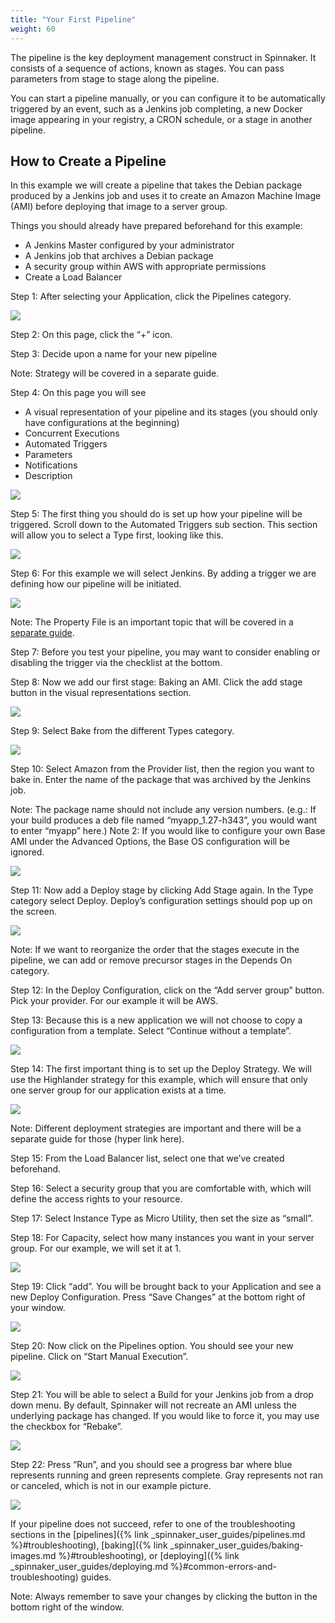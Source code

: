 ```yaml
---
title: "Your First Pipeline"
weight: 60
---
```


The pipeline is the key deployment management construct in Spinnaker. It consists of a sequence of actions, known as stages. You can pass parameters from stage to stage along the pipeline.

You can start a pipeline manually, or you can configure it to be automatically triggered by an event, such as a Jenkins job completing, a new Docker image appearing in your registry, a CRON schedule, or a stage in another pipeline.

## How to Create a Pipeline

In this example we will create a pipeline that takes the Debian package produced by a Jenkins job and uses it to create an Amazon Machine Image (AMI) before deploying that image to a server group.


Things you should already have prepared beforehand for this example:

- A Jenkins Master configured by your administrator
- A Jenkins job that archives a Debian package
- A security group within AWS with appropriate permissions
- Create a Load Balancer

Step 1: After selecting your Application, click the Pipelines category.

![](/images/Image-2017-03-24-at-3.42.34-PM.png)

Step 2: On this page, click the “+” icon.


Step 3: Decide upon a name for your new pipeline

Note: Strategy will be covered in a separate guide.

Step 4: On this page you will see

- A visual representation of your pipeline and its stages (you should only have configurations at the beginning)
- Concurrent Executions
- Automated Triggers
- Parameters
- Notifications
- Description

![](/images/Image-2017-03-24-at-3.45.55-PM.png)

Step 5: The first thing you should do is set up how your pipeline will be triggered. Scroll down to the Automated Triggers sub section. This section will allow you to select a Type first, looking like this.

![](/images/Image-2017-03-24-at-3.49.39-PM.png)

Step 6: For this example we will select Jenkins. By adding a trigger we are defining how our pipeline will be initiated.

![](/images/Image-2017-03-24-at-3.50.27-PM.png)

Note: The Property File is an important topic that will be covered in a [separate guide](https://docs.armory.io/user-guides/working-with-jenkins/#property-file).

Step 7: Before you test your pipeline, you may want to consider enabling or disabling the trigger via the checklist at the bottom.

Step 8: Now we add our first stage: Baking an AMI. Click the add stage button in the visual representations section.

![](/images/Image-2017-03-24-at-4.19.38-PM.png)

Step 9: Select Bake from the different Types category.

![](/images/Image-2017-03-24-at-4.20.02-PM.png)

Step 10: Select Amazon from the Provider list, then the region you want to bake in. Enter the name of the package that was archived by the Jenkins job.

Note: The package name should not include any version numbers. (e.g.: If your build produces a deb file named “myapp_1.27-h343”, you would want to enter “myapp” here.)
Note 2: If you would like to configure your own Base AMI under the Advanced Options, the Base OS configuration will be ignored.

![](/images/Image-2017-03-24-at-4.26.08-PM.png)

Step 11: Now add a Deploy stage by clicking Add Stage again. In the Type category select Deploy. Deploy’s configuration settings should pop up on the screen.

![](/images/Image-2017-03-24-at-4.27.55-PM.png)

Note: If we want to reorganize the order that the stages execute in the pipeline, we can add or remove precursor stages in the Depends On category.

Step 12: In the Deploy Configuration, click on the “Add server group” button. Pick your provider. For our example it will be AWS.

Step 13: Because this is a new application we will not choose to copy a configuration from a template. Select “Continue without a template”.

![](/images/Image-2017-03-24-at-4.32.05-PM.png)

Step 14: The first important thing is to set up the Deploy Strategy. We will use the Highlander strategy for this example, which will ensure that only one server group for our application exists at a time.

![](/images/Image-2017-03-24-at-4.35.23-PM.png)

Note: Different deployment strategies are important and there will be a separate guide for those (hyper link here).

Step 15: From the Load Balancer list, select one that we’ve created beforehand.

Step 16: Select a security group that you are comfortable with, which will define the access rights to your resource.

Step 17: Select Instance Type as Micro Utility, then set the size as “small”.

Step 18: For Capacity, select how many instances you want in your server group. For our example, we will set it at 1.

![](/images/Image-2017-03-24-at-4.39.12-PM.png)

Step 19: Click “add”. You will be brought back to your Application and see a new Deploy Configuration. Press “Save Changes” at the bottom right of your window.

![](/images/Image-2017-03-24-at-4.42.09-PM.png)

Step 20: Now click on the Pipelines option. You should see your new pipeline. Click on “Start Manual Execution”.

![](/images/Image-2017-03-24-at-4.43.15-PM.png)

Step 21: You will be able to select a Build for your Jenkins job from a drop down menu. By default, Spinnaker will not recreate an AMI unless the underlying package has changed. If you would like to force it, you may use the checkbox for “Rebake”.

![](/images/Image-2017-03-24-at-4.44.32-PM.png)

Step 22: Press “Run”, and you should see a progress bar where blue represents running and green represents complete. Gray represents not ran or canceled, which is not in our example picture.

![](/images/Image-2017-03-24-at-4.45.33-PM.png)

If your pipeline does not succeed, refer to one of the troubleshooting sections in the [pipelines]({% link _spinnaker_user_guides/pipelines.md %}#troubleshooting), [baking]({% link _spinnaker_user_guides/baking-images.md %}#troubleshooting), or [deploying]({% link _spinnaker_user_guides/deploying.md %}#common-errors-and-troubleshooting) guides.

Note: Always remember to save your changes by clicking the button in the bottom right of the window.
